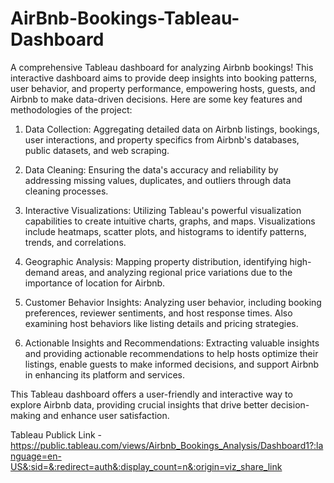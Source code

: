 # AirBnb-Bookings-Tableau-Dashboard
A comprehensive Tableau dashboard for analyzing Airbnb bookings! This interactive dashboard aims to provide deep insights into booking patterns, user behavior, and property performance, empowering hosts, guests, and Airbnb to make data-driven decisions. Here are some key features and methodologies of the project:

1. Data Collection: Aggregating detailed data on Airbnb listings, bookings, user interactions, and property specifics from Airbnb's databases, public datasets, and web scraping.

2. Data Cleaning: Ensuring the data's accuracy and reliability by addressing missing values, duplicates, and outliers through data cleaning processes.

3. Interactive Visualizations: Utilizing Tableau's powerful visualization capabilities to create intuitive charts, graphs, and maps. Visualizations include heatmaps, scatter plots, and histograms to identify patterns, trends, and correlations.

4. Geographic Analysis: Mapping property distribution, identifying high-demand areas, and analyzing regional price variations due to the importance of location for Airbnb.

5. Customer Behavior Insights: Analyzing user behavior, including booking preferences, reviewer sentiments, and host response times. Also examining host behaviors like listing details and pricing strategies.

6. Actionable Insights and Recommendations: Extracting valuable insights and providing actionable recommendations to help hosts optimize their listings, enable guests to make informed decisions, and support Airbnb in enhancing its platform and services.

This Tableau dashboard offers a user-friendly and interactive way to explore Airbnb data, providing crucial insights that drive better decision-making and enhance user satisfaction.

Tableau Publick Link - https://public.tableau.com/views/Airbnb_Bookings_Analysis/Dashboard1?:language=en-US&:sid=&:redirect=auth&:display_count=n&:origin=viz_share_link
